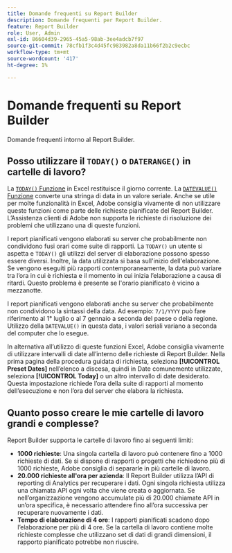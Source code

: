 ```yaml
---
title: Domande frequenti su Report Builder
description: Domande frequenti per Report Builder.
feature: Report Builder
role: User, Admin
exl-id: 86604d39-2965-45a5-98ab-3ee4adcb7f97
source-git-commit: 78cfb1f3c4d45fc983982a8da11b66f2b2c9ecbc
workflow-type: tm+mt
source-wordcount: '417'
ht-degree: 1%

---
```


# Domande frequenti su Report Builder

Domande frequenti intorno al Report Builder.

## Posso utilizzare il `TODAY()` o `DATERANGE()` in cartelle di lavoro?

La [`TODAY()` Funzione](https://support.microsoft.com/en-us/office/today-function-5eb3078d-a82c-4736-8930-2f51a028fdd9) in Excel restituisce il giorno corrente. La [`DATEVALUE()` Funzione](https://support.microsoft.com/en-us/office/datevalue-function-df8b07d4-7761-4a93-bc33-b7471bbff252) converte una stringa di data in un valore seriale. Anche se utile per molte funzionalità in Excel, Adobe consiglia vivamente di non utilizzare queste funzioni come parte delle richieste pianificate del Report Builder. L’Assistenza clienti di Adobe non supporta le richieste di risoluzione dei problemi che utilizzano una di queste funzioni.

I report pianificati vengono elaborati su server che probabilmente non condividono fusi orari come suite di rapporti. La `TODAY()` un utente si aspetta e `TODAY()` gli utilizzi del server di elaborazione possono spesso essere diversi. Inoltre, la data utilizzata si basa sull&#39;inizio dell&#39;elaborazione. Se vengono eseguiti più rapporti contemporaneamente, la data può variare tra l’ora in cui è richiesta e il momento in cui inizia l’elaborazione a causa di ritardi. Questo problema è presente se l&#39;orario pianificato è vicino a mezzanotte.

I report pianificati vengono elaborati anche su server che probabilmente non condividono la sintassi della data. Ad esempio: `7/1/YYYY` può fare riferimento al 1° luglio o al 7 gennaio a seconda del paese o della regione. Utilizzo della `DATEVALUE()` in questa data, i valori seriali variano a seconda del computer che lo esegue.

In alternativa all’utilizzo di queste funzioni Excel, Adobe consiglia vivamente di utilizzare intervalli di date all’interno delle richieste di Report Builder. Nella prima pagina della procedura guidata di richiesta, seleziona **[!UICONTROL Preset Dates]** nell’elenco a discesa, quindi in Date comunemente utilizzate, seleziona **[!UICONTROL Today]** o un altro intervallo di date desiderato. Questa impostazione richiede l’ora della suite di rapporti al momento dell’esecuzione e non l’ora del server che elabora la richiesta.

## Quanto posso creare le mie cartelle di lavoro grandi e complesse?

Report Builder supporta le cartelle di lavoro fino ai seguenti limiti:

* **1000 richieste**: Una singola cartella di lavoro può contenere fino a 1000 richieste di dati. Se si dispone di rapporti o progetti che richiedono più di 1000 richieste, Adobe consiglia di separarle in più cartelle di lavoro.
* **20.000 richieste all&#39;ora per azienda**: Il Report Builder utilizza l’API di reporting di Analytics per recuperare i dati. Ogni singola richiesta utilizza una chiamata API ogni volta che viene creata o aggiornata. Se nell’organizzazione vengono accumulate più di 20.000 chiamate API in un’ora specifica, è necessario attendere fino all’ora successiva per recuperare nuovamente i dati.
* **Tempo di elaborazione di 4 ore**: I rapporti pianificati scadono dopo l’elaborazione per più di 4 ore. Se la cartella di lavoro contiene molte richieste complesse che utilizzano set di dati di grandi dimensioni, il rapporto pianificato potrebbe non riuscire.
